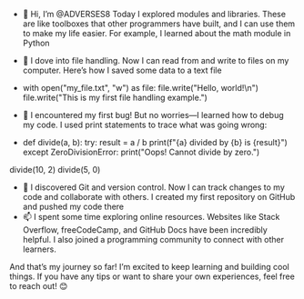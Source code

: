 - 👋 Hi, I’m @ADVERSES8 Today I explored modules and libraries. These are like toolboxes that other programmers have built, and I can use them to make my life easier. For example, I learned about the math module in Python
- 👀 I dove into file handling. Now I can read from and write to files on my computer. Here’s how I saved some data to a text file

- with open("my_file.txt", "w") as file:
    file.write("Hello, world!\n")
    file.write("This is my
  first file handling example.")

- 🌱 I encountered my first bug! But no worries—I learned how to debug my code. I used print statements to trace what was going wrong:
- def divide(a, b):
    try:
        result = a / b
        print(f"{a} divided by {b} is {result}")
    except ZeroDivisionError:
        print("Oops! Cannot divide by zero.")

divide(10, 2)
divide(5, 0)

- 💞️ I discovered Git and version control. Now I can track changes to my code and collaborate with others. I created my first repository on GitHub and pushed my code there
- 📫 I spent some time exploring online resources. Websites like Stack Overflow, freeCodeCamp, and GitHub Docs have been incredibly helpful. I also joined a programming community to connect with other learners.

And that’s my journey so far! I’m excited to keep learning and building cool things. If you have any tips or want to share your own experiences, feel free to reach out! 😊
